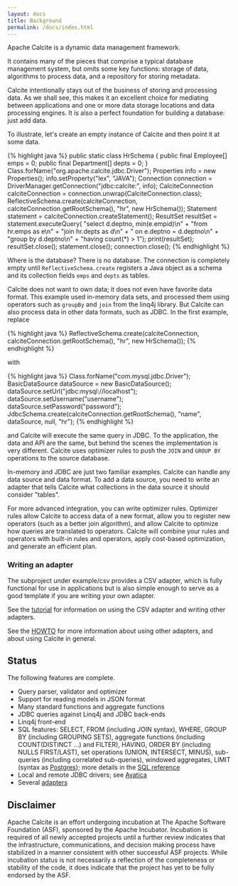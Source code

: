 ```yaml
---
layout: docs
title: Background
permalink: /docs/index.html
---
```


Apache Calcite is a dynamic data management framework.

It contains many of the pieces that comprise a typical database
management system, but omits some key functions: storage of data,
algorithms to process data, and a repository for storing metadata.

Calcite intentionally stays out of the business of storing and
processing data. As we shall see, this makes it an excellent choice
for mediating between applications and one or more data storage
locations and data processing engines. It is also a perfect foundation
for building a database: just add data.

To illustrate, let's create an empty instance of Calcite and then
point it at some data.

{% highlight java %}
public static class HrSchema {
  public final Employee[] emps = 0;
  public final Department[] depts = 0;
}
Class.forName("org.apache.calcite.jdbc.Driver");
Properties info = new Properties();
info.setProperty("lex", "JAVA");
Connection connection = DriverManager.getConnection("jdbc:calcite:", info);
CalciteConnection calciteConnection =
    connection.unwrap(CalciteConnection.class);
ReflectiveSchema.create(calciteConnection,
    calciteConnection.getRootSchema(), "hr", new HrSchema());
Statement statement = calciteConnection.createStatement();
ResultSet resultSet = statement.executeQuery(
    "select d.deptno, min(e.empid)\n"
    + "from hr.emps as e\n"
    + "join hr.depts as d\n"
    + "  on e.deptno = d.deptno\n"
    + "group by d.deptno\n"
    + "having count(*) > 1");
print(resultSet);
resultSet.close();
statement.close();
connection.close();
{% endhighlight %}

Where is the database? There is no database. The connection is
completely empty until `ReflectiveSchema.create` registers a Java
object as a schema and its collection fields `emps` and `depts` as
tables.

Calcite does not want to own data; it does not even have favorite data
format. This example used in-memory data sets, and processed them
using operators such as `groupBy` and `join` from the linq4j
library. But Calcite can also process data in other data formats, such
as JDBC. In the first example, replace

{% highlight java %}
ReflectiveSchema.create(calciteConnection,
    calciteConnection.getRootSchema(), "hr", new HrSchema());
{% endhighlight %}

with

{% highlight java %}
Class.forName("com.mysql.jdbc.Driver");
BasicDataSource dataSource = new BasicDataSource();
dataSource.setUrl("jdbc:mysql://localhost");
dataSource.setUsername("username");
dataSource.setPassword("password");
JdbcSchema.create(calciteConnection.getRootSchema(), "name", dataSource,
    null, "hr");
{% endhighlight %}

and Calcite will execute the same query in JDBC. To the application,
the data and API are the same, but behind the scenes the
implementation is very different. Calcite uses optimizer rules to push
the `JOIN` and `GROUP BY` operations to the source database.

In-memory and JDBC are just two familiar examples. Calcite can handle
any data source and data format. To add a data source, you need to
write an adapter that tells Calcite what collections in the data
source it should consider "tables".

For more advanced integration, you can write optimizer
rules. Optimizer rules allow Calcite to access data of a new format,
allow you to register new operators (such as a better join algorithm),
and allow Calcite to optimize how queries are translated to
operators. Calcite will combine your rules and operators with built-in
rules and operators, apply cost-based optimization, and generate an
efficient plan.

### Writing an adapter

The subproject under example/csv provides a CSV adapter, which is
fully functional for use in applications but is also simple enough to
serve as a good template if you are writing your own adapter.

See the <a href="tutorial.html">tutorial</a> for information on using
the CSV adapter and writing other adapters.

See the <a href="howto.html">HOWTO</a> for more information about
using other adapters, and about using Calcite in general.

## Status

The following features are complete.

* Query parser, validator and optimizer
* Support for reading models in JSON format
* Many standard functions and aggregate functions
* JDBC queries against Linq4j and JDBC back-ends
* Linq4j front-end
* SQL features: SELECT, FROM (including JOIN syntax), WHERE, GROUP BY
  (including GROUPING SETS), aggregate functions (including
  COUNT(DISTINCT ...) and FILTER), HAVING, ORDER BY (including NULLS
  FIRST/LAST), set operations (UNION, INTERSECT, MINUS), sub-queries
  (including correlated sub-queries), windowed aggregates, LIMIT
  (syntax as <a
  href="http://www.postgresql.org/docs/8.4/static/sql-select.html#SQL-LIMIT">Postgres</a>);
  more details in the [SQL reference](reference.html)
* Local and remote JDBC drivers; see [Avatica](avatica.html)
* Several [adapters](adapter.html)


## Disclaimer

Apache Calcite is an effort undergoing incubation at The Apache Software
Foundation (ASF), sponsored by the Apache Incubator. Incubation is
required of all newly accepted projects until a further review
indicates that the infrastructure, communications, and decision making
process have stabilized in a manner consistent with other successful
ASF projects. While incubation status is not necessarily a reflection
of the completeness or stability of the code, it does indicate that
the project has yet to be fully endorsed by the ASF.
